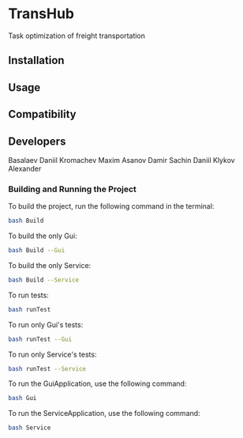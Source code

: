 # TransHub

Task optimization of freight transportation

## Installation

## Usage

## Compatibility

## Developers

Basalaev Daniil
Kromachev Maxim
Asanov Damir
Sachin Daniil
Klykov Alexander

### Building and Running the Project

To build the project, run the following command in the terminal:

```bash
bash Build
```
To build the only Gui:
```bash
bash Build --Gui
```
To build the only Service:
```bash
bash Build --Service
```
To run tests:
```bash
bash runTest
```
To run only Gui's tests:
```bash
bash runTest --Gui
```
To run only Service's tests:
```bash
bash runTest --Service
```

To run the GuiApplication, use the following command:
```bash
bash Gui
```
To run the ServiceApplication, use the following command:
```bash
bash Service
```
